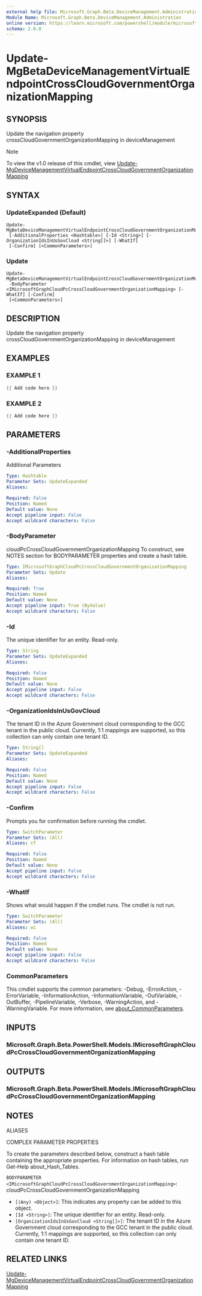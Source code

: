 ```yaml
---
external help file: Microsoft.Graph.Beta.DeviceManagement.Administration-help.xml
Module Name: Microsoft.Graph.Beta.DeviceManagement.Administration
online version: https://learn.microsoft.com/powershell/module/microsoft.graph.beta.devicemanagement.administration/update-mgbetadevicemanagementvirtualendpointcrosscloudgovernmentorganizationmapping
schema: 2.0.0
---
```


# Update-MgBetaDeviceManagementVirtualEndpointCrossCloudGovernmentOrganizationMapping

## SYNOPSIS
Update the navigation property crossCloudGovernmentOrganizationMapping in deviceManagement

> [!NOTE]
> To view the v1.0 release of this cmdlet, view [Update-MgDeviceManagementVirtualEndpointCrossCloudGovernmentOrganizationMapping](/powershell/module/Microsoft.Graph.DeviceManagement.Administration/Update-MgDeviceManagementVirtualEndpointCrossCloudGovernmentOrganizationMapping?view=graph-powershell-v1.0)

## SYNTAX

### UpdateExpanded (Default)
```
Update-MgBetaDeviceManagementVirtualEndpointCrossCloudGovernmentOrganizationMapping
 [-AdditionalProperties <Hashtable>] [-Id <String>] [-OrganizationIdsInUsGovCloud <String[]>] [-WhatIf]
 [-Confirm] [<CommonParameters>]
```

### Update
```
Update-MgBetaDeviceManagementVirtualEndpointCrossCloudGovernmentOrganizationMapping
 -BodyParameter <IMicrosoftGraphCloudPcCrossCloudGovernmentOrganizationMapping> [-WhatIf] [-Confirm]
 [<CommonParameters>]
```

## DESCRIPTION
Update the navigation property crossCloudGovernmentOrganizationMapping in deviceManagement

## EXAMPLES

### EXAMPLE 1
```powershell
{{ Add code here }}
```

### EXAMPLE 2
```powershell
{{ Add code here }}
```

## PARAMETERS

### -AdditionalProperties
Additional Parameters

```yaml
Type: Hashtable
Parameter Sets: UpdateExpanded
Aliases:

Required: False
Position: Named
Default value: None
Accept pipeline input: False
Accept wildcard characters: False
```

### -BodyParameter
cloudPcCrossCloudGovernmentOrganizationMapping
To construct, see NOTES section for BODYPARAMETER properties and create a hash table.

```yaml
Type: IMicrosoftGraphCloudPcCrossCloudGovernmentOrganizationMapping
Parameter Sets: Update
Aliases:

Required: True
Position: Named
Default value: None
Accept pipeline input: True (ByValue)
Accept wildcard characters: False
```

### -Id
The unique identifier for an entity.
Read-only.

```yaml
Type: String
Parameter Sets: UpdateExpanded
Aliases:

Required: False
Position: Named
Default value: None
Accept pipeline input: False
Accept wildcard characters: False
```

### -OrganizationIdsInUsGovCloud
The tenant ID in the Azure Government cloud corresponding to the GCC tenant in the public cloud.
Currently, 1:1 mappings are supported, so this collection can only contain one tenant ID.

```yaml
Type: String[]
Parameter Sets: UpdateExpanded
Aliases:

Required: False
Position: Named
Default value: None
Accept pipeline input: False
Accept wildcard characters: False
```

### -Confirm
Prompts you for confirmation before running the cmdlet.

```yaml
Type: SwitchParameter
Parameter Sets: (All)
Aliases: cf

Required: False
Position: Named
Default value: None
Accept pipeline input: False
Accept wildcard characters: False
```

### -WhatIf
Shows what would happen if the cmdlet runs.
The cmdlet is not run.

```yaml
Type: SwitchParameter
Parameter Sets: (All)
Aliases: wi

Required: False
Position: Named
Default value: None
Accept pipeline input: False
Accept wildcard characters: False
```

### CommonParameters
This cmdlet supports the common parameters: -Debug, -ErrorAction, -ErrorVariable, -InformationAction, -InformationVariable, -OutVariable, -OutBuffer, -PipelineVariable, -Verbose, -WarningAction, and -WarningVariable. For more information, see [about_CommonParameters](http://go.microsoft.com/fwlink/?LinkID=113216).

## INPUTS

### Microsoft.Graph.Beta.PowerShell.Models.IMicrosoftGraphCloudPcCrossCloudGovernmentOrganizationMapping
## OUTPUTS

### Microsoft.Graph.Beta.PowerShell.Models.IMicrosoftGraphCloudPcCrossCloudGovernmentOrganizationMapping
## NOTES

ALIASES

COMPLEX PARAMETER PROPERTIES

To create the parameters described below, construct a hash table containing the appropriate properties. For information on hash tables, run Get-Help about_Hash_Tables.


`BODYPARAMETER <IMicrosoftGraphCloudPcCrossCloudGovernmentOrganizationMapping>`: cloudPcCrossCloudGovernmentOrganizationMapping
  - `[(Any) <Object>]`: This indicates any property can be added to this object.
  - `[Id <String>]`: The unique identifier for an entity. Read-only.
  - `[OrganizationIdsInUsGovCloud <String[]>]`: The tenant ID in the Azure Government cloud corresponding to the GCC tenant in the public cloud. Currently, 1:1 mappings are supported, so this collection can only contain one tenant ID.

## RELATED LINKS
[Update-MgDeviceManagementVirtualEndpointCrossCloudGovernmentOrganizationMapping](/powershell/module/Microsoft.Graph.DeviceManagement.Administration/Update-MgDeviceManagementVirtualEndpointCrossCloudGovernmentOrganizationMapping?view=graph-powershell-v1.0)
